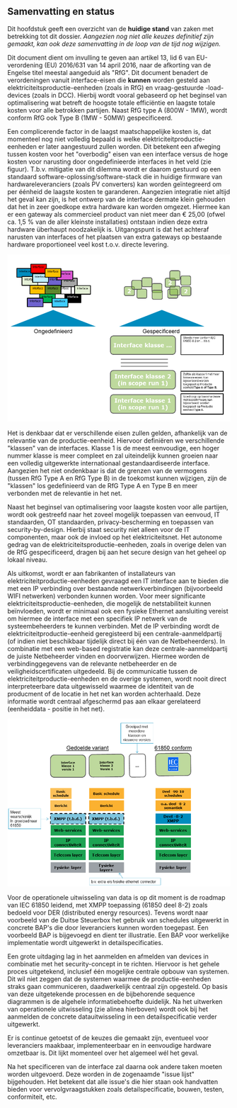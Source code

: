 ## Samenvatting en status

Dit hoofdstuk geeft een overzicht van de **huidige stand** van zaken met betrekking tot dit dossier. *Aangezien nog niet alle keuzes definitief zijn gemaakt, kan ook deze samenvatting in de loop van de tijd nog wijzigen.*

Dit document dient om invulling te geven aan artikel 13, lid 6 van EU-verordening (EU) 2016/631 van 14 april 2016, naar de afkorting van de Engelse titel meestal aangeduid als "RfG". Dit document benadert de verordeningen vanuit interface-eisen die **kunnen** worden gesteld aan elektriciteitsproductie-eenheden (zoals in RfG) en vraag-gestuurde -load- devices (zoals in DCC). Hierbij wordt vooral gebaseerd op het beginsel van optimalisering wat betreft de hoogste totale efficiëntie en laagste totale kosten voor alle betrokken partijen. Naast RfG type A (800W - 1MW), wordt conform RfG ook Type B (1MW - 50MW) gespecificeerd.

Een complicerende factor in de laagst maatschappelijke kosten is, dat momenteel nog niet volledig bepaald is welke elektriciteitproductie-eenheden er later aangestuurd zullen worden. Dit betekent een afweging tussen kosten voor het "overbodig" eisen van een interface versus de hoge kosten voor narusting door ongedefinieerde interfaces in het veld (zie figuur). T.b.v. mitigatie van dit dilemma wordt er daarom gestuurd op een standaard software-oplossing/software-stack die in huidige firmware van hardwareleveranciers (zoals PV converters) kan worden geïntegreerd om per éénheid de laagste kosten te garanderen. Aangezien integratie niet altijd het geval kan zijn, is het ontwerp van de interface dermate klein gehouden dat het in zeer goedkope extra hardware kan worden omgezet. Hiermee kan er een gateway als commercieel product van niet meer dan € 25,00 (ofwel ca. 1,5 % van de aller kleinste installaties) ontstaan indien deze extra hardware überhaupt noodzakelijk is. Uitgangspunt is dat het achteraf narusten van interfaces of het plaatsen van extra gateways op bestaande hardware proportioneel veel kost t.o.v. directe levering. 

![](/assets/180123_EUDevicesResponsibilitySGAM_UCs_13.png)

Het is denkbaar dat er verschillende eisen zullen gelden, afhankelijk van de relevantie van de productie-eenheid. Hiervoor definiëren we verschillende "klassen" van de interfaces. Klasse 1 is de meest eenvoudige, een hoger nummer klasse is meer compleet en zal uiteindelijk kunnen groeien naar een volledig uitgewerkte internationaal gestandaardiseerde interface. Aangezien het niet ondenkbaar is dat de grenzen van de vermogens (tussen RfG Type A en RfG Type B) in de toekomst kunnen wijzigen, zijn de "klassen" los gedefinieerd van de RfG Type A en Type B en meer verbonden met de relevantie in het net.

Naast het beginsel van optimalisering voor laagste kosten voor alle partijen, wordt ook gestreefd naar het zoveel mogelijk toepassen van eenvoud, IT standaarden, OT standaarden, privacy-bescherming en toepassen van security-by-design. Hierbij staat security niet alleen voor de IT componenten, maar ook de invloed op het elektriciteitsnet. Het autonome gedrag van de elektriciteitsproductie-eenheden, zoals in overige delen van de RfG gespecificeerd, dragen bij aan het secure design van het geheel op lokaal niveau. 

Als uitkomst, wordt er aan fabrikanten of installateurs van elektriciteitproductie-eenheden gevraagd een IT interface aan te bieden die met een IP verbinding over bestaande netwerkverbindingen (bijvoorbeeld WIFI netwerken) verbonden kunnen worden. Voor meer significante elektriciteitsproductie-eenheden, die mogelijk de netstabiliteit kunnen beïnvloeden, wordt er minimaal ook een fysieke Ethernet aansluiting vereist om hiermee de interface met een specifiek IP netwerk van de systeembeheerders te kunnen verbinden. Met de IP verbinding wordt de elektriciteitproductie-eenheid geregisteerd bij een centrale-aanmeldpartij (of indien niet beschikbaar tijdelijk direct bij één van de Netbeheerders). In combinatie met een web-based registratie kan deze centrale-aanmeldpartij de juiste Netbeheerder vinden en doorverwijzen. Hiermee worden de verbindinggegevens van de relevante netbeheerder en de veiligheidscertificaten uitgedeeld. Bij de communicatie tussen de elektriciteitproductie-eenheden en de overige systemen, wordt nooit direct interpreteerbare data uitgewisseld waarmee de identiteit van de producment of de locatie in het net kan worden achterhaald. Deze informatie wordt centraal afgeschermd pas aan elkaar gerelateerd (eenheiddata - positie in het net). 

![](/assets/180123_EUDevicesResponsibilitySGAM_UCs_14.png)

Voor de operationele uitwisseling van data is op dit moment is de roadmap van IEC 61850 leidend, met XMPP toepassing (61850 deel 8-2) zoals bedoeld voor DER (distributed energy resources). Tevens wordt naar voorbeeld van de Duitse Steuerbox het gebruik van schedules uitgewerkt in concrete BAP's die door leveranciers kunnen worden toegepast. Een voorbeeld BAP is bijgevoegd en dient ter illustratie. Een BAP voor werkelijke implementatie wordt uitgewerkt in detailspecificaties.

Een grote uitdaging lag in het aanmelden en afmelden van devices in combinatie met het security-concept in te richten. Hiervoor is het gehele proces uitgetekend, inclusief één mogelijke centrale opbouw van systemen. Dit wil niet zeggen dat de systemen waarmee de productie-eenheden straks gaan communiceren, daadwerkelijk centraal zijn opgesteld. Op basis van deze uitgetekende processen en de bijbehorende sequence diagrammen is de algehele informatiebehoefte duidelijk. Na het uitwerken van operationele uitwisseling (zie alinea hierboven) wordt ook bij het aanmelden de concrete datauitwisseling in een detailspecificatie verder uitgewerkt. 

Er is continue getoetst of de keuzes die gemaakt zijn, eventueel voor leveranciers maakbaar, implementeerbaar en in eenvoudige hardware omzetbaar is. Dit lijkt momenteel over het algemeel wél het geval. 

Na het specificeren van de interface zal daarna ook andere taken moeten worden uitgevoerd. Deze worden in de zogenaamde "issue lijst" bijgehouden. Het betekent dat alle issue's die hier staan ook handvatten bieden voor vervolgvraagstukken zoals detailspecificatie, bouwen, testen, conformiteit, etc.

